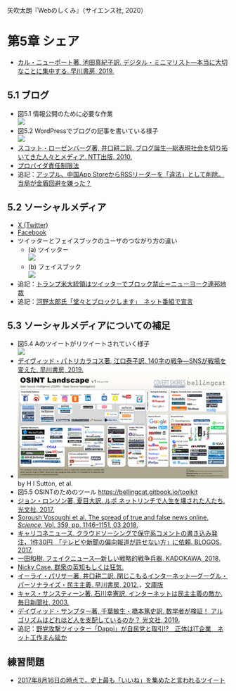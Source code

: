 矢吹太朗『Webのしくみ』（サイエンス社, 2020）

# 第5章 シェア

- [カル・ニューポート著, 池田真紀子訳. デジタル・ミニマリスト&mdash;本当に大切なことに集中する. 早川書房, 2019.](https://calil.jp/search?q=%E3%83%87%E3%82%B8%E3%82%BF%E3%83%AB%E3%83%BB%E3%83%9F%E3%83%8B%E3%83%9E%E3%83%AA%E3%82%B9%E3%83%88+%E3%82%AB%E3%83%AB%E3%83%BB%E3%83%8B%E3%83%A5%E3%83%BC%E3%83%9D%E3%83%BC%E3%83%88)

## 5.1 ブログ

- 図5.1 情報公開のために必要な作業<br>![](figures/05-1.svg)
- 図5.2 WordPressでブログの記事を書いている様子<br>![](figures/05-2.png)
- [スコット・ローゼンバーグ著, 井口耕二訳. ブログ誕生&mdash;総表現社会を切り拓いてきた人々とメディア. NTT出版, 2010.](https://calil.jp/book/4757102860)
- [プロバイダ責任制限法](https://elaws.e-gov.go.jp/search/elawsSearch/elaws_search/lsg0500/detail?lawId=413AC0000000137)
- 追記：[アップル、中国App StoreからRSSリーダーを「違法」として削除。当局が金盾回避を嫌った？](https://web.archive.org/web/20220219083214/https://japanese.engadget.com/apple-china-rssreader-ban-080040600.html)

## 5.2 ソーシャルメディア

- [X (Twitter)](https://x.com)
- [Facebook](https://www.facebook.com)
- ツイッターとフェイスブックのユーザのつながり方の違い
  - (a) ツイッター<br>![](figures/05-3a.svg)
  - (b) フェイスブック<br>![](figures/05-3b.svg)
- 追記：[トランプ米大統領はツイッターでブロック禁止＝ニューヨーク連邦地裁](https://www.bbc.com/japanese/44234656)
- 追記：[河野太郎氏「堂々とブロックします」　ネット番組で宣言](https://www.asahi.com/articles/ASP9L6W76P9LULEI006.html)

## 5.3 ソーシャルメディアについての補足

- 図5.4 Aのツイートがリツイートされていく様子<br>![](figures/05-4.svg)
- [デイヴィッド・パトリカラコス著, 江口泰子訳. 140字の戦争&mdash;SNSが戦場を変えた. 早川書房, 2019.](https://calil.jp/book/4152098627)
- [![OSINT Landscape](figures/05-5.jpg)](https://x.com/CovertShores/status/969119244947509248)<br>by H I Sutton, et al.
- 図5.5 OSINTのためのツール https://bellingcat.gitbook.io/toolkit
- [ジョン・ロンソン著, 夏目大訳. ルポ ネットリンチで人生を壊された人たち. 光文社, 2017.](https://calil.jp/search?q=%E3%83%8D%E3%83%83%E3%83%88%E3%83%AA%E3%83%B3%E3%83%81+%E3%82%B8%E3%83%A7%E3%83%B3%E3%83%BB%E3%83%AD%E3%83%B3%E3%82%BD%E3%83%B3)
- [Soroush Vosoughi et al. The spread of true and false news online. <em>Science</em>, Vol. 359, pp. 1146&ndash;1151, 03 2018.](http://ide.mit.edu/sites/default/files/publications/2017%20IDE%20Research%20Brief%20False%20News.pdf)
- [キャリコネニュース. クラウドソーシングで保守系コメントの書き込み発注，1件30円　「テレビや新聞の偏向報道が許せない方」に依頼. BLOGOS. 2017.](https://web.archive.org/web/20220421190307/https://blogos.com/article/248533/)
- [一田和樹. フェイクニュース&mdash;新しい戦略的戦争兵器. KADOKAWA, 2018.](https://calil.jp/book/4040822447)
- [Nicky Case. 群衆の英知もしくは狂気.](https://ncase.me/crowds/ja.html)
- [イーライ・パリサー著, 井口耕二訳. 閉じこもるインターネット&mdash;グーグル・パーソナライズ・民主主義. 早川書房, 2012.](https://calil.jp/book/4152092769)，[文庫版](https://calil.jp/book/4150504598)
- [キャス・サンスティーン著, 石川幸憲訳. インターネットは民主主義の敵か. 毎日新聞社, 2003.](https://calil.jp/book/4620316601)
- [デイヴィッド・サンプター著, 千葉敏生・橋本篤史訳. 数学者が検証！ アルゴリズムはどれほど人を支配しているのか？ 光文社, 2019.](https://calil.jp/book/4334962289)
- 追記：[野党攻撃ツイッター「Dappi」が自民党と取引⁉　正体はIT企業　ネット工作まん延か](https://www.tokyo-np.co.jp/article/136538)

## 練習問題

- [2017年8月16日の時点で，史上最も「いいね」を集めたと言われるツイート](https://twitter.com/Twitter/status/897679617821089793)
